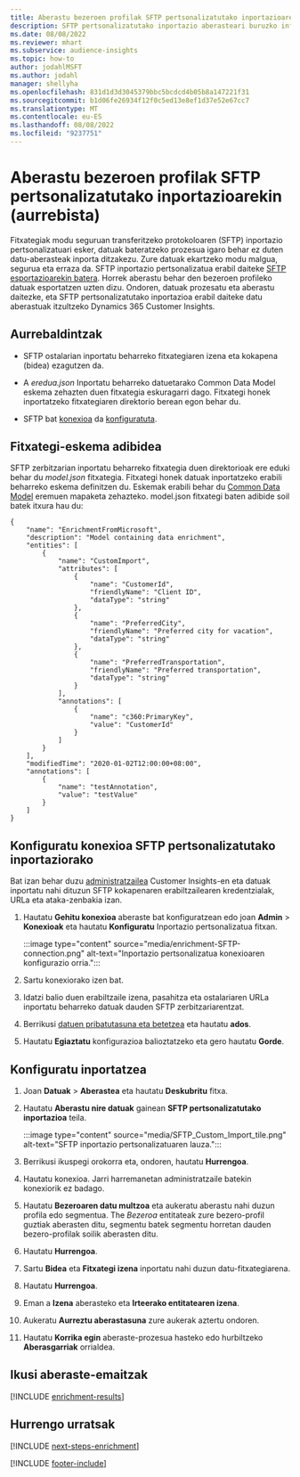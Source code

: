 ```yaml
---
title: Aberastu bezeroen profilak SFTP pertsonalizatutako inportazioarekin (aurrebista)
description: SFTP pertsonalizatutako inportazio aberasteari buruzko informazio orokorra.
ms.date: 08/08/2022
ms.reviewer: mhart
ms.subservice: audience-insights
ms.topic: how-to
author: jodahlMSFT
ms.author: jodahl
manager: shellyha
ms.openlocfilehash: 831d1d3d3045379bbc5bcdcd4b05b8a147221f31
ms.sourcegitcommit: b1d06fe26934f12f0c5ed13e8ef1d37e52e67cc7
ms.translationtype: MT
ms.contentlocale: eu-ES
ms.lasthandoff: 08/08/2022
ms.locfileid: "9237751"
---
```

# <a name="enrich-customer-profiles-with-sftp-custom-import-preview"></a>Aberastu bezeroen profilak SFTP pertsonalizatutako inportazioarekin (aurrebista)

Fitxategiak modu seguruan transferitzeko protokoloaren (SFTP) inportazio pertsonalizatuari esker, datuak bateratzeko prozesua igaro behar ez duten datu-aberasteak inporta ditzakezu. Zure datuak ekartzeko modu malgua, segurua eta erraza da. SFTP inportazio pertsonalizatua erabil daiteke [SFTP esportazioarekin batera](export-sftp.md). Horrek aberastu behar den bezeroen profileko datuak esportatzen uzten dizu. Ondoren, datuak prozesatu eta aberastu daitezke, eta SFTP pertsonalizatutako inportazioa erabil daiteke datu aberastuak itzultzeko Dynamics 365 Customer Insights.

## <a name="prerequisites"></a>Aurrebaldintzak

- SFTP ostalarian inportatu beharreko fitxategiaren izena eta kokapena (bidea) ezagutzen da.

- A *eredua.json* Inportatu beharreko datuetarako Common Data Model eskema zehazten duen fitxategia eskuragarri dago. Fitxategi honek inportatzeko fitxategiaren direktorio berean egon behar du.

- SFTP bat [konexioa](connections.md) da [konfiguratuta](#configure-the-connection-for-sftp-custom-import).

## <a name="file-schema-example"></a>Fitxategi-eskema adibidea

SFTP zerbitzarian inportatu beharreko fitxategia duen direktorioak ere eduki behar du *model.json* fitxategia. Fitxategi honek datuak inportatzeko erabili beharreko eskema definitzen du. Eskemak erabili behar du [Common Data Model](/common-data-model/) eremuen mapaketa zehazteko. model.json fitxategi baten adibide soil batek itxura hau du:

```
{
    "name": "EnrichmentFromMicrosoft",
    "description": "Model containing data enrichment",
    "entities": [
        {
            "name": "CustomImport",
            "attributes": [
                {
                    "name": "CustomerId",
                    "friendlyName": "Client ID",
                    "dataType": "string"
                },
                {
                    "name": "PreferredCity",
                    "friendlyName": "Preferred city for vacation",
                    "dataType": "string"
                },
                {
                    "name": "PreferredTransportation",
                    "friendlyName": "Preferred transportation",
                    "dataType": "string"
                }
            ],
            "annotations": [
                {
                    "name": "c360:PrimaryKey",
                    "value": "CustomerId"
                }
            ]
        }
    ],
    "modifiedTime": "2020-01-02T12:00:00+08:00",
    "annotations": [
        {
            "name": "testAnnotation",
            "value": "testValue"
        }
    ]
}
```

## <a name="configure-the-connection-for-sftp-custom-import"></a>Konfiguratu konexioa SFTP pertsonalizatutako inportaziorako

Bat izan behar duzu [administratzailea](permissions.md#admin) Customer Insights-en eta datuak inportatu nahi dituzun SFTP kokapenaren erabiltzailearen kredentzialak, URLa eta ataka-zenbakia izan.

1. Hautatu **Gehitu konexioa** aberaste bat konfiguratzean edo joan **Admin** > **Konexioak** eta hautatu **Konfiguratu** Inportazio pertsonalizatua fitxan.

   :::image type="content" source="media/enrichment-SFTP-connection.png" alt-text="Inportazio pertsonalizatua konexioaren konfigurazio orria.":::

1. Sartu konexiorako izen bat.

1. Idatzi balio duen erabiltzaile izena, pasahitza eta ostalariaren URLa inportatu beharreko datuak dauden SFTP zerbitzariarentzat.

1. Berrikusi [datuen pribatutasuna eta betetzea](connections.md#data-privacy-and-compliance) eta hautatu **ados**.

1. Hautatu **Egiaztatu** konfigurazioa balioztatzeko eta gero hautatu **Gorde**.

## <a name="configure-the-import"></a>Konfiguratu inportatzea

1. Joan **Datuak** > **Aberastea** eta hautatu **Deskubritu** fitxa.

1. Hautatu **Aberastu nire datuak** gainean **SFTP pertsonalizatutako inportazioa** teila.

   :::image type="content" source="media/SFTP_Custom_Import_tile.png" alt-text="SFTP inportazio pertsonalizatuaren lauza.":::

1. Berrikusi ikuspegi orokorra eta, ondoren, hautatu **Hurrengoa**.

1. Hautatu konexioa. Jarri harremanetan administratzaile batekin konexiorik ez badago.

1. Hautatu **Bezeroaren datu multzoa** eta aukeratu aberastu nahi duzun profila edo segmentua. The *Bezeroa* entitateak zure bezero-profil guztiak aberasten ditu, segmentu batek segmentu horretan dauden bezero-profilak soilik aberasten ditu.

1. Hautatu **Hurrengoa**.

1. Sartu **Bidea** eta **Fitxategi izena** inportatu nahi duzun datu-fitxategiarena.

1. Hautatu **Hurrengoa**.

1. Eman a **Izena** aberasteko eta **Irteerako entitatearen izena**.

1. Aukeratu **Aurreztu aberastasuna** zure aukerak aztertu ondoren.

1. Hautatu **Korrika egin** aberaste-prozesua hasteko edo hurbiltzeko **Aberasgarriak** orrialdea.

## <a name="view-enrichment-results"></a>Ikusi aberaste-emaitzak

[!INCLUDE [enrichment-results](includes/enrichment-results.md)]

## <a name="next-steps"></a>Hurrengo urratsak

[!INCLUDE [next-steps-enrichment](includes/next-steps-enrichment.md)]

[!INCLUDE [footer-include](includes/footer-banner.md)]
